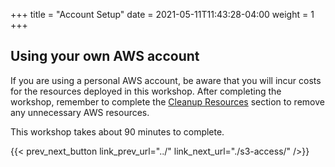 +++
title = "Account Setup"
date =  2021-05-11T11:43:28-04:00
weight = 1
+++

## Using your own AWS account

If you are using a personal AWS account, be aware that you will incur costs for the resources deployed in this workshop. After completing the workshop, remember to complete the [Cleanup Resources](../../cleanup/) section to remove any unnecessary AWS resources.

This workshop takes about 90 minutes to complete. 

{{< prev_next_button link_prev_url="../" link_next_url="./s3-access/" />}}
